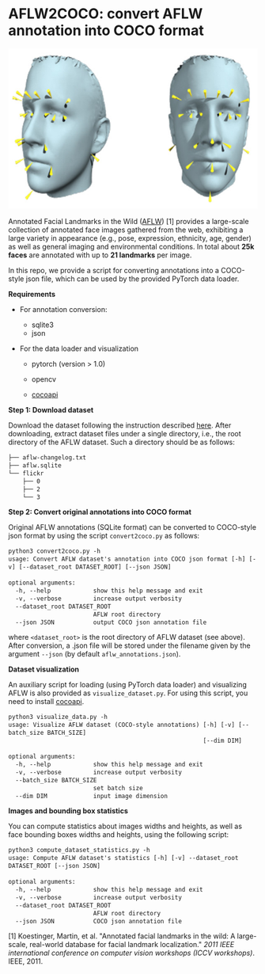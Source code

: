 # AFLW2COCO: convert AFLW annotation into COCO format



<p align="center">
  <img width="600" height="324" src="aflw_cover.jpg">
</p>


Annotated Facial Landmarks in the Wild ([AFLW](https://www.tugraz.at/institute/icg/research/team-bischof/lrs/downloads/aflw/#)) [1] provides a large-scale collection of annotated face images gathered from the web, exhibiting a large variety in appearance (e.g., pose, expression, ethnicity, age, gender) as well as general imaging and environmental conditions. In total about **25k faces** are annotated with up to **21 landmarks** per image.

In this repo, we provide a script for converting annotations into a COCO-style json file, which can be used by the provided PyTorch data loader.

**Requirements**

- For annotation conversion:
  - sqlite3
  - json

- For the data loader and visualization

  - pytorch (version > 1.0)

  - opencv

  - [cocoapi](https://github.com/cocodataset/cocoapi) 

    

**Step 1: Download dataset**

Download the dataset following the instruction described [here](https://www.tugraz.at/institute/icg/research/team-bischof/lrs/downloads/aflw/). After downloading, extract  dataset files under a single directory, i.e., the root directory of the AFLW dataset. Such a directory should be as follows:

~~~
├── aflw-changelog.txt
├── aflw.sqlite
└── flickr
    ├── 0
    ├── 2
    └── 3
~~~



**Step 2: Convert original annotations into COCO format** 

Original AFLW annotations (SQLite format) can be converted to COCO-style json format by using the script `convert2coco.py` as follows:

~~~
python3 convert2coco.py -h
usage: Convert AFLW dataset's annotation into COCO json format [-h] [-v] [--dataset_root DATASET_ROOT] [--json JSON]

optional arguments:
  -h, --help            show this help message and exit
  -v, --verbose         increase output verbosity
  --dataset_root DATASET_ROOT
                        AFLW root directory
  --json JSON           output COCO json annotation file
~~~

where `<dataset_root>` is the root directory  of AFLW dataset (see above). After conversion, a .json file will be stored under the filename given by the argument `--json` (by default `aflw_annotations.json`).



**Dataset visualization** 

An auxiliary script for loading (using PyTorch data loader) and visualizing AFLW is also provided as `visualize_dataset.py`. For using this script, you need to install [cocoapi](https://github.com/cocodataset/cocoapi).

~~~
python3 visualize_data.py -h
usage: Visualize AFLW dataset (COCO-style annotations) [-h] [-v] [--batch_size BATCH_SIZE]
                                                       [--dim DIM]

optional arguments:
  -h, --help            show this help message and exit
  -v, --verbose         increase output verbosity
  --batch_size BATCH_SIZE
                        set batch size
  --dim DIM             input image dimension
~~~



**Images and bounding box statistics**

You can compute statistics about images widths and heights, as well as face bounding boxes widths and heights, using the following script:

~~~
python3 compute_dataset_statistics.py -h
usage: Compute AFLW dataset's statistics [-h] [-v] --dataset_root DATASET_ROOT [--json JSON]

optional arguments:
  -h, --help            show this help message and exit
  -v, --verbose         increase output verbosity
  --dataset_root DATASET_ROOT
                        AFLW root directory
  --json JSON           COCO json annotation file
~~~



[1] Koestinger, Martin, et al. "Annotated facial landmarks in the wild: A large-scale, real-world database for 
facial landmark localization." *2011 IEEE international conference on computer vision workshops (ICCV  workshops)*. IEEE, 2011.

